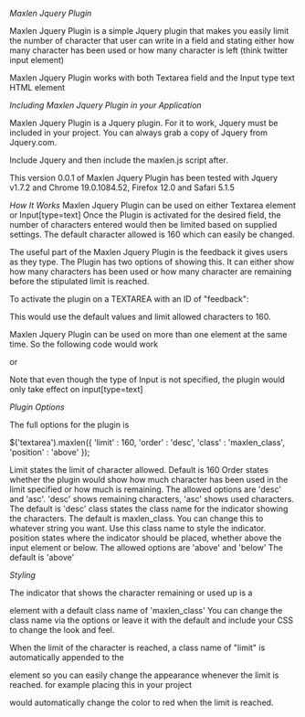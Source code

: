 *Maxlen Jquery Plugin*

Maxlen Jquery Plugin is a simple Jquery plugin that makes you easily limit the number of character that user can write in a field and stating either how many character has been used or how many character is left (think twitter input element)

Maxlen Jquery Plugin works with both Textarea field and the Input type text HTML element


*Including Maxlen Jquery Plugin in your Application*

Maxlen Jquery Plugin is a Jquery plugin. 
For it to work, Jquery must be included in your project. 
You can always grab a copy of Jquery from Jquery.com.

Include Jquery and then include the maxlen.js script after.

This version 0.0.1 of Maxlen Jquery Plugin has been tested with Jquery v1.7.2
and Chrome 19.0.1084.52, Firefox 12.0 and Safari 5.1.5

*How It Works*
Maxlen Jquery Plugin can be used on either Textarea element or Input[type=text]
Once the Plugin is activated for the desired field, the number of characters entered
would then be limited based on supplied settings. The default character allowed is 160 which can easily be changed.

The useful part of the Maxlen Jquery Plugin is the feedback it gives users as they type.
The Plugin has two options of showing this. It can either show how many characters has been used or how many character are remaining before the stipulated limit is reached.

To activate the plugin on a TEXTAREA with an ID of "feedback":

<script type='text/javascript'>
$(document).ready(function()
{
$('textarea#feedback').maxlen();

}
);
</script>

This would use the default values and limit allowed characters to 160.

Maxlen Jquery Plugin can be used on more than one element at the same time. So the following code would work

<script type='text/javascript'>
$(document).ready(function()
{
$('textarea,input').maxlen();

}
);
</script>

or

<script type='text/javascript'>
$(document).ready(function()
{
$('textarea').maxlen();
$('input').maxlen();
}
);
</script>

Note that even though the type of Input is not specified, the plugin would only take effect on input[type=text]

*Plugin Options*

The full options for the plugin is

$('textarea').maxlen({
      'limit' : 160,
      'order' : 'desc',
      'class' : 'maxlen_class',
      'position' : 'above'
    });

Limit states the limit of character allowed. Default is 160
Order states whether the plugin would show how much character has been used in the limit specified or how much is remaining.
The allowed options are 'desc' and 'asc'. 'desc' shows remaining characters, 'asc' shows used characters. The default is 'desc'
class states the class name for the indicator showing the characters. The default is maxlen_class. You can change this to whatever string you want. Use this class name to style the indicator.
position states where the indicator should be placed, whether above the input element or below. The allowed options are 'above' and 'below'
The default is 'above'

*Styling*

The indicator that shows the character remaining or used up is a <p> element with a default class name of 'maxlen_class'
You can change the class name via the options or leave it with the default and include your CSS to change the look and feel.

When the limit of the character is reached, a class name of "limit" is automatically appended to the <p> element so you can easily change the appearance whenever the limit is reached.
for example placing this in your project 

<style type="text/css">
.limit
{
color:red;
}
</style>

would automatically change the color to red when the limit is reached.